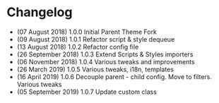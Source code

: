 # Changelog
* (07 August 2018) 		1.0.0 Initial Parent Theme Fork 
* (09 August 2018) 		1.0.1 Refactor script & style dequeue
* (13 August 2018) 		1.0.2 Refactor config file
* (26 September 2018) 	1.0.3 Extend Scripts & Styles importers
* (06 November 2018)	1.0.4 Various tweaks and improvements
* (26 March 2019)		1.0.5 Various tweaks, i18n, templates
* (16 April 2019) 		1.0.6 Decouple parent - child config. Move to filters. Various tweaks
* (05 September 2019)	1.0.7 Update custom class
